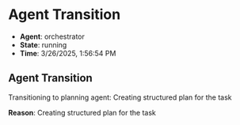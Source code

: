 # Agent Transition

- **Agent**: orchestrator
- **State**: running
- **Time**: 3/26/2025, 1:56:54 PM

## Agent Transition

Transitioning to planning agent: Creating structured plan for the task

**Reason**: Creating structured plan for the task

